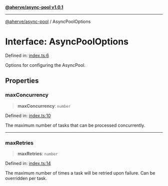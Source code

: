 [**@aherve/async-pool v1.0.1**](../README.md)

***

[@aherve/async-pool](../globals.md) / AsyncPoolOptions

# Interface: AsyncPoolOptions

Defined in: [index.ts:6](https://github.com/aherve/async-pool/blob/b08caa9acf35189a12942bf5df7fa0e4ab175914/src/index.ts#L6)

Options for configuring the AsyncPool.

## Properties

### maxConcurrency

> **maxConcurrency**: `number`

Defined in: [index.ts:10](https://github.com/aherve/async-pool/blob/b08caa9acf35189a12942bf5df7fa0e4ab175914/src/index.ts#L10)

The maximum number of tasks that can be processed concurrently.

***

### maxRetries

> **maxRetries**: `number`

Defined in: [index.ts:14](https://github.com/aherve/async-pool/blob/b08caa9acf35189a12942bf5df7fa0e4ab175914/src/index.ts#L14)

The maximum number of times a task will be retried upon failure. Can be overridden per task.
